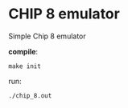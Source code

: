 # CHIP 8 emulator

Simple Chip 8 emulator

__compile__:
```
make init
```

run:
```
./chip_8.out
```
